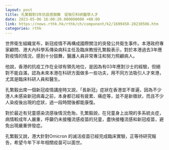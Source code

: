 ```yaml
---
layout: post
title: 孔繁毅對3年抗疫感鼓舞　促吸引科研醫學人才
date: 2023-05-06 16:00:20.000000000 +08:00
link: https://news.rthk.hk/rthk/ch/component/k2/1699458-20230506.htm
categories: rthk
---
```


世界衛生組織宣布，新冠疫情不再構成國際關注的突發公共衛生事件。本港政府專家顧問、港大內科學系傳染病科主任及臨床教授孔繁毅表示，對於本港過去3年應對疫情的情況，感到十分鼓舞，醫護人員非常專注和努力照顧病人。

他說，香港的抗疫工作在全球有領先地位，是因為有03年應對沙士的經驗，但絕對不能自滿，認為未來本港在科研方面做多一些功夫，用不同方法吸引人才來港，尤其是臨床科研人員和醫生。

孔繁毅出席一個新冠疫情講座時又說，「長新冠」症狀在香港並不普遍，因為不少港人未感染新冠病毒之前，本身都已經有疲累、痛症等，並不是新徵狀，而且不少人染疫後出現的症狀，過一段時間後都能康復。

對於最近有兒童感染流感後情況危殆，孔繁毅說，在兒童身上出現的多系統炎症，病情較成年人嚴重，呼籲仍未接種流感疫苗的兒童，盡快接種流感和新冠疫苗，避免出現嚴重併發症。

孔繁毅又說，港大針對Omicron 的滅活疫苗已經完成臨床實驗，正等待研究報告，希望今年下半年相關疫苗可以面世。
